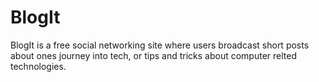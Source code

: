 # BlogIt
BlogIt is a free social networking site where users broadcast short posts about ones journey into tech, or tips and tricks about computer relted technologies.
